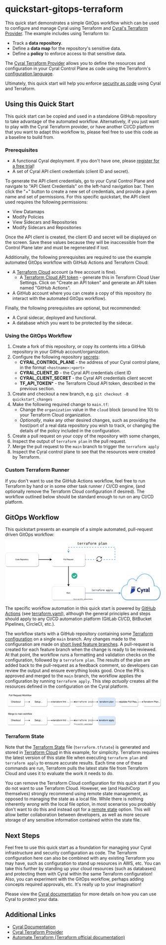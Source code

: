 # quickstart-gitops-terraform

This quick start demonstrates a simple GitOps workflow which can be used to
configure and manage Cyral using Terraform and
[Cyral's Terraform Provider][cyraltfprov]. The example includes using Terraform
to:

* Track a **data repository**.
* Define a **data map** for the repository's sensitive data.
* Define a **policy** to enforce access to that sensitive data.

The [Cyral Terraform Provider][cyraltfprov] allows you to define the resources
and configuration in your Cyral Control Plane as code using the Terraform's
[configuration language](https://www.terraform.io/language).

Ultimately, this quick start will help you enforce [security as code][1] using
Cyral and Terraform.

## Using this Quick Start

This quick start can be copied and used in a standalone GitHub repository to
take advantage of the automated workflow. Alternatively, if you just want to
play with the Cyral Terraform provider, or have another CI/CD platform that you
want to adapt this workflow to, please feel free to use this code as a baseline
to build from.

### Prerequisites

* A functional Cyral deployment. If you don't have one, please
  [register for a free trial](https://cyral.com/register/)!
* A set of Cyral API client credentials (client ID and secret).

To generate the API client credentials, go to your Cyral Control Plane and
navigate to "API Client Credentials" on the left-hand navigation bar. Then click
the "+" button to create a new set of credentials, and provide a given name and
set of permissions. For this specific quickstart, the API client used requires
the following permissions:

* View Datamaps
* Modify Policies
* View Sidecars and Repositories
* Modify Sidecars and Repositories

Once the API client is created, the client ID and secret will be displayed on
the screen. Save these values because they will be inaccessible from the Control
Plane later and must be regenerated if lost.

Additionally, the following prerequisites are required to use the example 
automated GitOps workflow with GitHub Actions and Terraform Cloud:

* A [Terraform Cloud][tfcloud] account (a free account is fine).
    * A [Terraform Cloud API token][tfcloud-token] - generate this in Terraform
      Cloud User Settings. Click on "Create an API token" and generate an API
      token named "GitHub Actions".
* A GitHub account where you can create a copy of this repository (to interact
  with the automated GitOps workflow).

Finally, the following prerequisites are optional, but recommended:

* A Cyral sidecar, deployed and functional.
* A database which you want to be protected by the sidecar.

### Using the GitOps Workflow

1. Create a fork of this repository, or copy its contents into a GitHub
   repository in your GitHub account/organization.
2. Configure the following repository [secrets][ghsec]:
    * **CYRAL_CONTROL_PLANE** - the address of your Cyral control plane, in the
      format `<hostname>:<port>`
    * **CYRAL_CLIENT_ID** - the Cyral API credentials client ID
    * **CYRAL_CLIENT_SECRET** - the Cyral API credentials client secret
    * **TF_API_TOKEN*** - the Terraform Cloud API token, described in the
      previous section.
3. Create and checkout a new branch, e.g. `git checkout -B quickstart_changes`
4. Make the following required change to `main.tf`:
    * Change the `organization` value in the `cloud` block (around line 10) to
      your Terraform Cloud organization.
    * _Optionally_, make any other desired changes, such as providing the
      host/port of a real data repository you wish to track, or changing the
      details of the policy included in the configuration.
5. Create a pull request on your copy of the repository with some changes,
6. Inspect the output of `terraform plan` in the pull request.
7. Merge the pull request to the `main` branch to trigger the `terraform apply`
8. Inspect the Cyral control plane to see that the resources were created by
   Terraform.

### Custom Terraform Runner

If you don't want to use the GitHub Actions workflow, feel free to run Terraform
by hand or in some other task runner / CI/CD engine, (and optionally remove the
Terraform Cloud configuration if desired). The workflow outlined below should be
standard enough to run on any CI/CD platform.

## GitOps Workflow

This quickstart presents an example of a simple automated, pull-request driven
GitOps workflow:

![GitOps Workflow using Terraform](./gitops_workflow.svg)

The specific workflow automation in this quick start is powered by
[GitHub Actions][2] (see [terraform.yaml](.github/workflows/terraform.yaml)),
although the general principles and steps should apply to any CI/CD automation
platform (GitLab CI/CD, BitBucket Pipelines, CircleCI, etc.).

The workflow starts with a GitHub repository containing some
[Terraform configuration](main.tf) on a single `main` branch. Any changes made
to the configuration are made on [short lived feature branches][3]. A
pull-request is created for each feature branch when the change is ready to
be reviewed. At that point, the workflow runs a formatting and validation
checks on the configuration, followed by a `terraform plan`. The results of the
plan are added back to the pull-request as a feedback comment, so developers
can review the output and ensure everything looks good. Once the PR is approved
and merged to the `main` branch, the workflow applies the configuration by
running `terraform apply`. This step _actually_ creates all the resources
defined in the configuration on the Cyral platform.

![PR and Main Workflows](./workflows.svg)

### Terraform State

Note that the [Terraform State][4] file (`terraform.tfstate`) is generated and
stored in [Terraform Cloud][tfcloud] in this example, for simplicity. Terraform
requires the latest version of this state file when executing `terraform plan`
and `terraform apply` to ensure accurate results. Each time one of these
commands are run, Terraform pulls the latest state file from Terraform Cloud and
uses it to evaluate the work it needs to do.

You can remove the Terraform Cloud configuration for this quick start if you do
not want to use Terraform Cloud. However, we (and HashiCorp themselves) strongly
recommend using remote state management, as opposed to managing the state as a
local file. While there is nothing inherently _wrong_ with the local file
option, in most scenarios you probably don't want to do this and instead opt for
a [remote state][5] option. This will allow better collaboration between
developers, as well as more secure storage of any sensitive information
contained within the state file.

## Next Steps

Feel free to use this quick start as a foundation for managing your Cyral
infrastructure and security configuration as code. The Terraform configuration
here can also be combined with any existing Terraform you may have, such as
configuration to stand up resources in AWS, etc. You can take this further by
standing up your cloud resources (such as databases) and protecting them with
Cyral within the same Terraform configuration! Also, you can experiment with the
GitOps workflow, perhaps adding concepts required approvals, etc. It's really
up to your imagination!

Please view the [Cyral documentation](https://cyral.com/docs/) for more details
on how you can use Cyral to protect your data.

## Additional Links

* [Cyral Documentation][cyraldocs]
* [Cyral Terraform Provider][cyraltfprov]
* [Automate Terraform (Terraform official documentation)][tf-automation]

[1]: https://cyral.com/white-papers/what-is-security-as-code/

[2]: https://github.com/features/actions

[3]: https://trunkbaseddevelopment.com/short-lived-feature-branches/

[4]: https://www.terraform.io/language/state

[5]: https://www.terraform.io/language/state/remote

[ghsec]: https://docs.github.com/en/actions/security-guides/encrypted-secrets

[tfcloud]: https://www.terraform.io/cloud-docs

[tfcloud-token]: https://www.terraform.io/cloud-docs/users-teams-organizations/api-tokens

[cyraldocs]: https://cyral.com/docs/

[cyraltfprov]: https://registry.terraform.io/providers/cyralinc/cyral/latest/docs

[tf-automation]: https://learn.hashicorp.com/collections/terraform/automation
